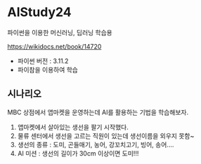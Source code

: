 # AIStudy24
파이썬을 이용한 머신러닝, 딥러닝 학습용

https://wikidocs.net/book/14720

- 파이썬 버전 : 3.11.2
- 파이참을 이용하여 학습
  
## 시나리오
MBC 상점에서 앱마켓을 운영하는데 AI를 활용하는 기법을 학습해보자.

1. 앱마켓에서 살아있는 생선을 팔기 시작했다.
2. 물류 센터에서 생선을 고르는 직원이 있는데 생선이름을 외우지 못함~
3. 생선의 종류 : 도미, 곤들매기, 농어, 강꼬치고기, 빙어, 송어....
4. AI 미션 : 생선의 길이가 30cm 이상이면 도미!!!
